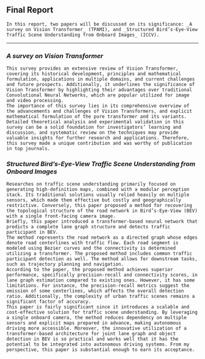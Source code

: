 ## Final Report

    In this report, two papers will be discussed on its significance: _A survey on Vision Transformer_ (TPAMI), and _Structured Bird’s-Eye-View Traffic Scene Understanding from Onboard Images_ (ICCV).

---

### _A survey on Vision Transformer_

    This survey provides an extensive review of Vision Transformer, covering its historical development, principles and mathematical formulation, applications in multiple domains, and current challenges and future prospects. Additionally, it underlines the significance of Vision Transformer by highlighting their advantages over traditional Convolutional Neural Networks, which are popular utilized for image and video processing.
    The importance of this survey lies in its comprehensive overview of the advancements and challenges of Vision Transformers, and explicit mathematical formulation of the pure transformer and its variants. Detailed theoretical analysis and experimental validation in this survey can be a solid foundation for investigators’ learning and discussion, and systematic review on the techniques may provide valuable insights for further research and applications. Therefore, this survey made a unique contribution and was worthy of publication in top journals.

### _Structured Bird’s-Eye-View Traffic Scene Understanding from Onboard Images_

    Researches on traffic scene understanding primarily focused on generating high-definition maps, combined with a modular perception stack. Its traditional solutions usually relied heavily on multiple sensors, which made them effective but costly and geographically restrictive. Conversely, this paper proposed a method for recovering the topological structure of the road network in Bird’s-Eye-View (BEV) with a single front-facing camera image.
    Briefly, this paper introduced a transformer-based neural network that predicts a complete lane graph structure and detects traffic participant in BEV. 
    The method represents the road network as a directed graph whose edges denote road centerlines with traffic flow. Each road segment is modeled using Bezier curves and the connectivity is determined utilizing a transformer. The proposed method includes common traffic participant detection as well. The method allows for downstream tasks, such as trajectory planning and navigation.
    According to the paper, the proposed method achieves superior performance, specifically precision-recall and connectivity scores, in lane graph estimation compared to existing ones. However, it has some limitations. For instance, the precision-recall metrics suggest the omission of some centerlines, which affects the overall detection ratio. Additionally, the complexity of urban traffic scenes remains a significant factor of accuracy.
    This paper is fairly significant since it introduces a scalable and cost-effective solution for traffic scene understanding. By leveraging a single onboard camera, the method reduces dependency on multiple sensors and explicit maps prepared in advance, making autonomous driving more accessible. Moreover, the innovative utilization of a transformer-based architecture for joint lane graph and object detection in BEV is so practical and works well that it has the potential to be integrated into autonomous driving systems. From my perspective, this paper is substantial enough to earn its acceptance.



